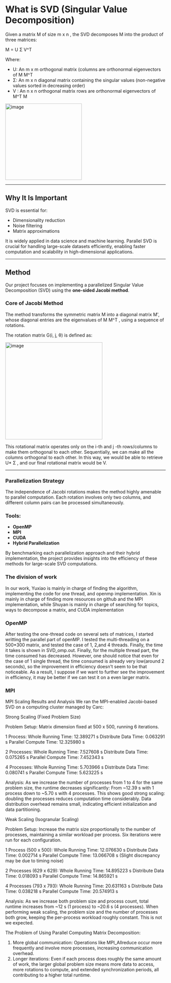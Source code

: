 # What is SVD (Singular Value Decomposition)

Given a matrix  M  of size  m x n , the SVD decomposes M into the product of three matrices:


M = U Σ V^T



Where:
- U: An m x m  orthogonal matrix (columns are orthonormal eigenvectors of M M^T 
- Σ: An  m x n  diagonal matrix containing the singular values (non-negative values sorted in decreasing order)
- V : An n x n  orthogonal matrix rows are orthonormal eigenvectors of  M^T M
<img width="240" alt="image" src="https://github.com/user-attachments/assets/8246c7fa-cbf7-47e4-a656-976e1252ade3">


---



## Why It Is Important

SVD is essential for:
- Dimensionality reduction
- Noise filtering
- Matrix approximations

It is widely applied in data science and machine learning. Parallel SVD is crucial for handling large-scale datasets efficiently, enabling faster computation and scalability in high-dimensional applications.

---

## Method

Our project focuses on implementing a parallelized Singular Value Decomposition (SVD) using the **one-sided Jacobi method**.

### Core of Jacobi Method

The method transforms the symmetric matrix M into a diagonal matrix M', whose diagonal entries are the eigenvalues of M M^T , using a sequence of rotations.

The rotation matrix G(i, j, θ) is defined as:

<img width="305" alt="image" src="https://github.com/user-attachments/assets/2299c185-df3e-4ee6-9061-02742148cc20">


This rotational matrix operates only on the i-th and j -th rows/columns to make them orthogonal to each other. Sequentially, we can make all the columns orthogonal to each other. In this way, we would be able to retrieve U* Σ , and our final rotational matrix would be V.

---

### Parallelization Strategy

The independence of Jacobi rotations makes the method highly amenable to parallel computation. Each rotation involves only two columns, and different column pairs can be processed simultaneously.

### Tools:
- **OpenMP**
- **MPI**
- **CUDA**
- **Hybrid Parallelization**

By benchmarking each parallelization approach and their hybrid implementation, the project provides insights into the efficiency of these methods for large-scale SVD computations.

### The division of work
In our work, Yuxiao is mainly in charge of finding the algorithm, implementing the code for one thread, and openmp implementation. Xin is mainly in charge of finding more resources on github and the MPI implementation, while Shuyan is mainly in charge of searching for topics, ways to decompose a matrix, and CUDA implementation

### OpenMP
After testing the one-thread code on several sets of matrices, I started writting the parallel part of openMP. I tested the multi-threading on a 500*300 matrix, and tested the case of 1, 2,and 4 threads. Finally, the time it takes is shown in SVD_omp.out. Finally, for the multiple thread part, the time consumed has decreased. However, one should notice that even for the case of 1 single thread, the time consumed is already very low(around 2 seconds), so the improvement in efficiency doesn't seem to be that noticeable. As a result, I suppose if we want to further see the improvement in efficiency, it may be better if we can test it on a even larger matrix.

### MPI
MPI Scaling Results and Analysis
We ran the MPI-enabled Jacobi-based SVD on a computing cluster managed by Carc:

Strong Scaling (Fixed Problem Size)

Problem Setup: Matrix dimension fixed at 500 x 500, running 6 iterations.

1 Process: Whole Running Time: 12.389271 s Distribute Data Time: 0.063291 s Parallel Compute Time: 12.325980 s

2 Processes: Whole Running Time: 7.527608 s Distribute Data Time: 0.075265 s Parallel Compute Time: 7.452343 s

4 Processes: Whole Running Time: 5.703966 s Distribute Data Time: 0.080741 s Parallel Compute Time: 5.623225 s

Analysis: As we increase the number of processes from 1 to 4 for the same problem size, the runtime decreases significantly: From ~12.39 s with 1 process down to ~5.70 s with 4 processes. This shows good strong scaling: doubling the processes reduces computation time considerably. Data distribution overhead remains small, indicating efficient initialization and data partitioning.

Weak Scaling (Isogranular Scaling)

Problem Setup: Increase the matrix size proportionally to the number of processes, maintaining a similar workload per process. Six iterations were run for each configuration.

1 Process (500 x 500): Whole Running Time: 12.076630 s Distribute Data Time: 0.002714 s Parallel Compute Time: 13.066708 s (Slight discrepancy may be due to timing noise)

2 Processes (629 x 629): Whole Running Time: 14.895223 s Distribute Data Time: 0.018093 s Parallel Compute Time: 14.865921 s

4 Processes (793 x 793): Whole Running Time: 20.631163 s Distribute Data Time: 0.038218 s Parallel Compute Time: 20.574913 s

Analysis: As we increase both problem size and process count, total runtime increases from ~12 s (1 process) to ~20.6 s (4 processes). When performing weak scaling, the problem size and the number of processes both grow, keeping the per-process workload roughly constant. This is not we expected.

The Problem of Using Parallel Computing Matrix Decomposition:
1. More global communication: Operations like MPI_Allreduce occur more frequently and involve more processes, increasing communication overhead.
2. Longer iterations: Even if each process does roughly the same amount of work, the larger global problem size means more data to access, more rotations to compute, and extended synchronization periods, all contributing to a higher total runtime.






